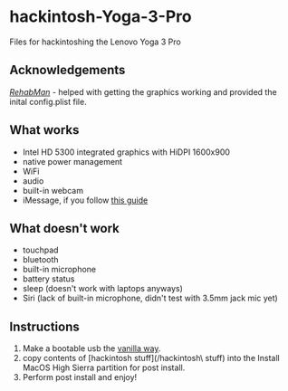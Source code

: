 # hackintosh-Yoga-3-Pro

Files for hackintoshing the Lenovo Yoga 3 Pro

## Acknowledgements

_[RehabMan](https://github.com/RehabMan)_ - helped with getting the graphics working and provided the inital config.plist file.

## What works

- Intel HD 5300 integrated graphics with HiDPI 1600x900
- native power management
- WiFi
- audio
- built-in webcam
- iMessage, if you follow [this guide](https://www.tonymacx86.com/threads/an-idiots-guide-to-imessage.196827/)

## What doesn't work

- touchpad
- bluetooth
- built-in microphone
- battery status
- sleep (doesn't work with laptops anyways)
- Siri (lack of built-in microphone, didn't test with 3.5mm jack mic yet)

## Instructions

1. Make a bootable usb the [vanilla way](https://www.reddit.com/r/hackintosh/comments/68p1e2/ramblings_of_a_hackintosher_a_sorta_brief_vanilla/).
2. copy contents of [hackintosh stuff](/hackintosh\ stuff) into the Install MacOS High Sierra partition for post install.
3. Perform post install and enjoy!
